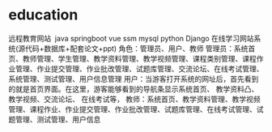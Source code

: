 # education
远程教育网站  java springboot vue ssm mysql python Django 在线学习网站系统(源代码+数据库+配套论文+ppt) 角色：管理员、用户、教师  管理员：系统首页、教师管理、学生管理、教学资料管理、教学视频管理、课程类别管理、课程作业管理、作业提交管理、作业批改管理、试题库管理、交流论坛、在线考试管理、系统管理、测试管理、用户信息管理  用户：当游客打开系统的网址后，首先看到的就是首页界面。在这里，游客能够看到的导航条显示系统首页、 教学资料凸、教学视频、交流论坛、 在线考试等，  教师：系统首页、教学资料管理、教学视频管理、课程作业、作业提交管理、作业批改管理、试题库管理、在线考试管理、试题管理、测试管理、用户信息
